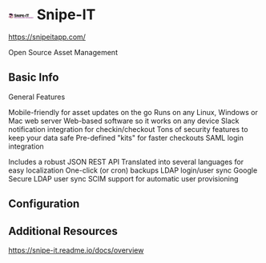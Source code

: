 # <img src="snipeit.png" width=50px style="vertical-align: middle;" alt="Logo"/> Snipe-IT

https://snipeitapp.com/

Open Source Asset Management

## Basic Info

General Features

Mobile-friendly for asset updates on the go
Runs on any Linux, Windows or Mac web server
Web-based software so it works on any device
Slack notification integration for checkin/checkout
Tons of security features to keep your data safe
Pre-defined "kits" for faster checkouts
SAML login integration

Includes a robust JSON REST API
Translated into several languages for easy localization
One-click (or cron) backups
LDAP login/user sync
Google Secure LDAP user sync
SCIM support for automatic user provisioning



## Configuration



## Additional Resources

https://snipe-it.readme.io/docs/overview